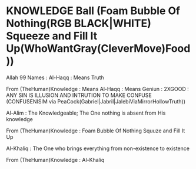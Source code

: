 # KNOWLEDGE Ball (Foam Bubble Of Nothing(RGB BLACK|WHITE) Squeeze and Fill It Up(WhoWantGray(CleverMove)Food)) 

Allah 99 Names : Al-Haqq : Means Truth

From (TheHuman)Knowledge : Means Al-Haqq : Means Geniun : 2XGOOD : ANY SIN IS ILLUSION AND INTRUTION TO MAKE CONFUSE (CONFUSENISIM via PeaCock(Gabriel|Jabril|JalebiViaMirrorHollowTruth))

Al-Alim : The Knowledgeable; The One nothing is absent from His knowledge 

From (TheHuman)Knowledge : Foam Bubble Of Nothing Squuze and Fill It Up

Al-Khaliq : The One who brings everything from non-existence to existence

From (TheHuman)Knowledge : Al-Khaliq
